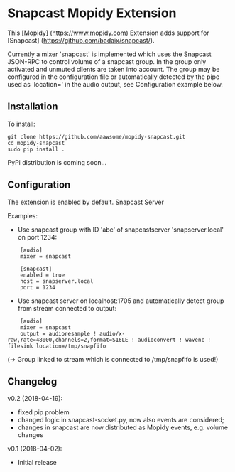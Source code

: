 Snapcast Mopidy Extension
=========================

This [Mopidy] (https://www.mopidy.com) Extension adds support for [Snapcast] (https://github.com/badaix/snapcast/).

Currently a mixer 'snapcast' is implemented which uses the Snapcast JSON-RPC to control volume of a snapcast group.
In the group only activated and unmuted clients are taken into account.
The group may be configured in the configuration file or automatically detected by the pipe used as 'location=' in the audio output, see Configuration example below.

Installation
------------
To install:

    git clone https://github.com/aawsome/mopidy-snapcast.git
    cd mopidy-snapcast
    sudo pip install .

PyPi distribution is coming soon…

Configuration
-------------
The extension is enabled by default.
Snapcast Server 

Examples:
- Use snapcast group with ID 'abc' of snapcastserver 'snapserver.local' on port 1234:
```
    [audio]
    mixer = snapcast

    [snapcast]
    enabled = true
    host = snapserver.local
    port = 1234
```
- Use snapcast server on localhost:1705 and automatically detect group from stream connected to output:
``` 
    [audio]
    mixer = snapcast
    output = audioresample ! audio/x-raw,rate=48000,channels=2,format=S16LE ! audioconvert ! wavenc ! filesink location=/tmp/snapfifo
```
(-> Group linked to stream which is connected to /tmp/snapfifo is used!)


Changelog
---------
v0.2 (2018-04-19):
- fixed pip problem
- changed logic in snapcast-socket.py, now also events are considered;
- changes in snapcast are now distributed as Mopidy events, e.g. volume changes

v0.1 (2018-04-02):
- Initial release

